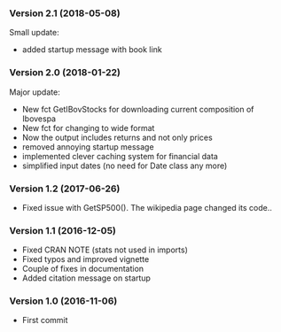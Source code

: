 ### Version 2.1  (2018-05-08)

Small update:

- added startup message with book link

### Version 2.0  (2018-01-22)

Major update:

- New fct GetIBovStocks for downloading current composition of Ibovespa
- New fct for changing to wide format
- Now the output includes returns and not only prices
- removed annoying startup message
- implemented clever caching system for financial data
- simplified input dates (no need for Date class any more)


### Version 1.2  (2017-06-26)

- Fixed issue with GetSP500(). The wikipedia page changed its code.. 

### Version 1.1  (2016-12-05)

- Fixed CRAN NOTE (stats not used in imports)
- Fixed typos and improved vignette
- Couple of fixes in documentation
- Added citation message on startup

### Version 1.0  (2016-11-06)

- First commit
